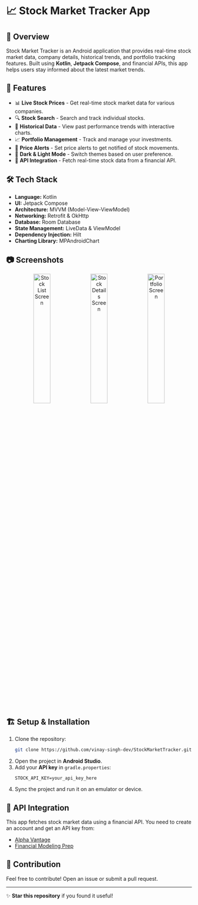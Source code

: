 # 📈 Stock Market Tracker App

## 📌 Overview
Stock Market Tracker is an Android application that provides real-time stock market data, company details, historical trends, and portfolio tracking features. Built using **Kotlin**, **Jetpack Compose**, and financial APIs, this app helps users stay informed about the latest market trends.

## 🚀 Features
- 📊 **Live Stock Prices** - Get real-time stock market data for various companies.
- 🔍 **Stock Search** - Search and track individual stocks.
- 📅 **Historical Data** - View past performance trends with interactive charts.
- 📈 **Portfolio Management** - Track and manage your investments.
- 🔔 **Price Alerts** - Set price alerts to get notified of stock movements.
- 🌙 **Dark & Light Mode** - Switch themes based on user preference.
- 📡 **API Integration** - Fetch real-time stock data from a financial API.

## 🛠 Tech Stack
- **Language:** Kotlin
- **UI:** Jetpack Compose
- **Architecture:** MVVM (Model-View-ViewModel)
- **Networking:** Retrofit & OkHttp
- **Database:** Room Database
- **State Management:** LiveData & ViewModel
- **Dependency Injection:** Hilt
- **Charting Library:** MPAndroidChart

## 📷 Screenshots
<p align="center">
  <img src="https://via.placeholder.com/300" alt="Stock List Screen" width="30%"/>
  <img src="https://via.placeholder.com/300" alt="Stock Details Screen" width="30%"/>
  <img src="https://via.placeholder.com/300" alt="Portfolio Screen" width="30%"/>
</p>

## 🏗 Setup & Installation
1. Clone the repository:
   ```bash
   git clone https://github.com/vinay-singh-dev/StockMarketTracker.git
   ```
2. Open the project in **Android Studio**.
3. Add your **API key** in `gradle.properties`:
   ```properties
   STOCK_API_KEY=your_api_key_here
   ```
4. Sync the project and run it on an emulator or device.

## 📌 API Integration
This app fetches stock market data using a financial API. You need to create an account and get an API key from:
- [Alpha Vantage](https://www.alphavantage.co/)
- [Financial Modeling Prep](https://financialmodelingprep.com/)

## 🤝 Contribution
Feel free to contribute! Open an issue or submit a pull request.

---
✨ **Star this repository** if you found it useful!
